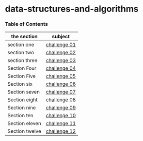 # data-structures-and-algorithms

### Table of Contents

| the section    | subject                                                                                                              |
| -------------- | -------------------------------------------------------------------------------------------------------------------- |
| section one    | [challenge 01](challenges/challenge-01/README.md)                                                                    |
| section two    | [challenge 02](challenges/challenge-02/README.md)                                                                    |
| section three  | [challenge 03](challenges/challenge-03/README.md)                                                                    |
| Section Four   | [challenge 04](https://docs.google.com/spreadsheets/d/11jCmZciGvRuKhXDzqX7kuDSQAOOGw7GARvPqL2YpGGU/edit?usp=sharing) |
| Section Five   | [challenge 05](Data-Structures/challenge-05/linked-list/README.md)                                                   |
| Section six    | [challenge 06](Data-Structures/challenge-06/linked_list_insertions/README.md)                                        |
| Section seven  | [challenge 07](Data-Structures/challenge-07/ll-kth-from-end/README.md)                                               |
| Section eight  | [challenge 08](Data-Structures/challenge-08/ll_zip/README.md)                                                        |
| Section nine   | [challenge 09](https://docs.google.com/spreadsheets/d/1WN-JrFp3wsV2XioFocBZaRwkR15zy0isUdQRXvtIi4A/edit#gid=0)       |
| Section ten    | [challenge 10](Data-Structures/stacks_and_queues/stacks_and_queues/README.md)                                        |
| Section eleven | [challenge 11](challenges/queue_with_stacks/README.md)                                                               |
| Section twelve | [challenge 12](challenges/fifo_animal_shelter/README.md)                                                             |
